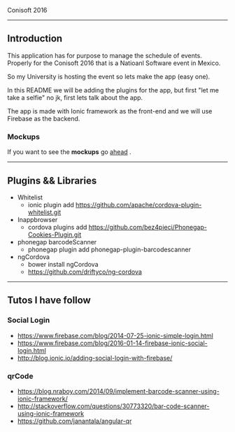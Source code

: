 Conisoft 2016 
*****

## Introduction

This application has for purpose to manage the schedule of events.
Properly for the Conisoft 2016 that is a Natioanl Software event in Mexico.

So my University is hosting the event so lets make the app (easy one).

In this README we will be adding the plugins for the app, but first "let me take a selfie" no jk, first lets
talk about the app.

The app is made with Ionic framework as the front-end and we will use Firebase as the backend.



### Mockups 
If you want to see the **mockups** go [ahead](https://github.com/eduardosanzb/conisoftApp/tree/master/Mockups) .
***


## Plugins && Libraries

- Whitelist
  - ionic plugin add https://github.com/apache/cordova-plugin-whitelist.git
- Inappbrowser
  - cordova plugins add https://github.com/bez4pieci/Phonegap-Cookies-Plugin.git
- phonegap barcodeScanner 
  - phonegap plugin add phonegap-plugin-barcodescanner
- ngCordova
  - bower install ngCordova
  - https://github.com/driftyco/ng-cordova
***


## Tutos I have follow

### Social Login
- https://www.firebase.com/blog/2014-07-25-ionic-simple-login.html
- https://www.firebase.com/blog/2016-01-14-firebase-ionic-social-login.html
- http://blog.ionic.io/adding-social-login-with-firebase/

### qrCode
- https://blog.nraboy.com/2014/09/implement-barcode-scanner-using-ionic-framework/
- http://stackoverflow.com/questions/30773320/bar-code-scanner-using-ionic-framework
- https://github.com/janantala/angular-qr


